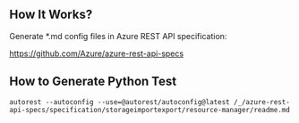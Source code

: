 
## How It Works?

Generate *.md config files in Azure REST API specification:

https://github.com/Azure/azure-rest-api-specs

## How to Generate Python Test

    autorest --autoconfig --use=@autorest/autoconfig@latest /_/azure-rest-api-specs/specification/storageimportexport/resource-manager/readme.md
